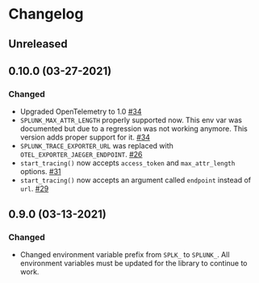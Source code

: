 # Changelog

## Unreleased

## 0.10.0 (03-27-2021)

### Changed

- Upgraded OpenTelemetry to 1.0
  [#34](https://github.com/signalfx/splunk-otel-python/pull/34)
- `SPLUNK_MAX_ATTR_LENGTH` properly supported now. This env var was documented
  but due to a regression was not working anymore. This version adds proper
  support for it.
  [#34](https://github.com/signalfx/splunk-otel-python/pull/34)
- `SPLUNK_TRACE_EXPORTER_URL` was replaced with `OTEL_EXPORTER_JAEGER_ENDPOINT`.
  [#26](https://github.com/signalfx/splunk-otel-python/pull/26)
- `start_tracing()` now accepts `access_token` and `max_attr_length` options.
  [#31](https://github.com/signalfx/splunk-otel-python/pull/31)
- `start_tracing()` now accepts an argument called `endpoint` instead of `url`.
  [#29](https://github.com/signalfx/splunk-otel-python/pull/29)

## 0.9.0 (03-13-2021)

### Changed

- Changed environment variable prefix from `SPLK_` to `SPLUNK_`. All environment
  variables must be updated for the library to continue to work.